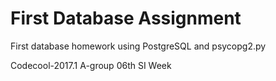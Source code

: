 # First Database Assignment

First database homework using PostgreSQL and psycopg2.py

Codecool-2017.1
A-group
06th SI Week